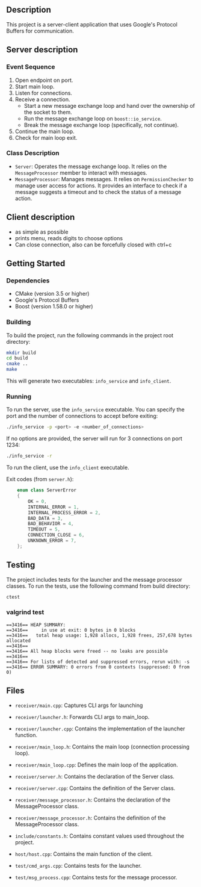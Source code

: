 ## Description

This project is a server-client application that uses Google's Protocol Buffers for communication.

## Server description

### Event Sequence

1. Open endpoint on port.
2. Start main loop.
3. Listen for connections.
4. Receive a connection.
   - Start a new message exchange loop and hand over the ownership of the socket to them.
   - Run the message exchange loop on `boost::io_service`.
   - Break the message exchange loop (specifically, not continue).
5. Continue the main loop.
6. Check for main loop exit.

### Class Description

- `Server`: Operates the message exchange loop. It relies on the `MessageProcessor` member to interact with messages.
- `MessageProcessor`: Manages messages. It relies on `PermissionChecker` to manage user access for actions. It provides an interface to check if a message suggests a timeout and to check the status of a message action.

## Client description
- as simple as possible
- prints menu, reads digits to choose options
- Can close connection, also can be forcefully closed with ctrl+c 

## Getting Started

### Dependencies

- CMake (version 3.5 or higher)
- Google's Protocol Buffers
- Boost (version 1.58.0 or higher)

### Building

To build the project, run the following commands in the project root directory:

```sh
mkdir build
cd build
cmake ..
make
```

This will generate two executables: `info_service` and `info_client`.

### Running

To run the server, use the `info_service` executable. You can specify the port and the number of connections to accept before exiting:

```sh
./info_service -p <port> -e <number_of_connections>
```

If no options are provided, the server will run for 3 connections on port 1234:

```sh
./info_service -r
```

To run the client, use the `info_client` executable.

Exit codes (from `server.h`):

```cpp
    enum class ServerError
    {
        OK = 0,
        INTERNAL_ERROR = 1,
        INTERNAL_PROCESS_ERROR = 2,
        BAD_DATA = 3,
        BAD_BEHAVIOR = 4,
        TIMEOUT = 5,
        CONNECTION_CLOSE = 6,
        UNKNOWN_ERROR = 7,
    };
```

## Testing

The project includes tests for the launcher and the message processor classes. To run the tests, use the following command from build directory:

```sh
ctest
```

### valgrind test
```
==3416== HEAP SUMMARY:
==3416==     in use at exit: 0 bytes in 0 blocks
==3416==   total heap usage: 1,928 allocs, 1,928 frees, 257,678 bytes allocated
==3416== 
==3416== All heap blocks were freed -- no leaks are possible
==3416== 
==3416== For lists of detected and suppressed errors, rerun with: -s
==3416== ERROR SUMMARY: 0 errors from 0 contexts (suppressed: 0 from 0)
```

## Files
- `receiver/main.cpp`: Captures CLI args for launching

- `receiver/launcher.h`: Forwards CLI args to main_loop.
- `receiver/launcher.cpp`: Contains the implementation of the launcher function.

- `receiver/main_loop.h`: Contains the main loop (connection processing loop).
- `receiver/main_loop.cpp`: Defines the main loop of the application.

- `receiver/server.h`: Contains the declaration of the Server class.
- `receiver/server.cpp`: Contains the definition of the Server class.

- `receiver/message_processor.h`: Contains the declaration of the MessageProcessor class.
- `receiver/message_processor.h`: Contains the definition of the MessageProcessor class.

- `include/constants.h`: Contains constant values used throughout the project.

- `host/host.cpp`: Contains the main function of the client.

- `test/cmd_args.cpp`: Contains tests for the launcher.
- `test/msg_process.cpp`: Contains tests for the message processor.

